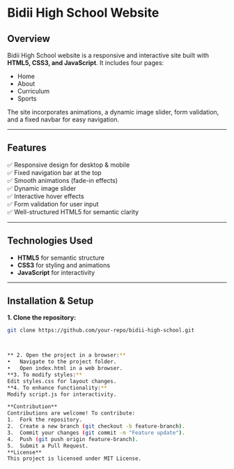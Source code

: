 
# Bidii High School Website

## Overview
Bidii High School website is a responsive and interactive site built with **HTML5, CSS3, and JavaScript**. It includes four pages: 
- Home
- About
- Curriculum
- Sports

The site incorporates animations, a dynamic image slider, form validation, and a fixed navbar for easy navigation.

---

## Features
✅ Responsive design for desktop & mobile  
✅ Fixed navigation bar at the top  
✅ Smooth animations (fade-in effects)  
✅ Dynamic image slider  
✅ Interactive hover effects  
✅ Form validation for user input  
✅ Well-structured HTML5 for semantic clarity  

---

## Technologies Used
- **HTML5** for semantic structure
- **CSS3** for styling and animations
- **JavaScript** for interactivity

---

## Installation & Setup
**1. Clone the repository:**
```sh
git clone https://github.com/your-repo/bidii-high-school.git



** 2. Open the project in a browser:**
•	Navigate to the project folder.
•	Open index.html in a web browser.
**3. To modify styles:**
Edit styles.css for layout changes.
**4. To enhance functionality:**
Modify script.js for interactivity.

**Contribution**
Contributions are welcome! To contribute:
1.	Fork the repository.
2.	Create a new branch (git checkout -b feature-branch).
3.	Commit your changes (git commit -m "Feature update").
4.	Push (git push origin feature-branch).
5.	Submit a Pull Request.
**License**
This project is licensed under MIT License.

